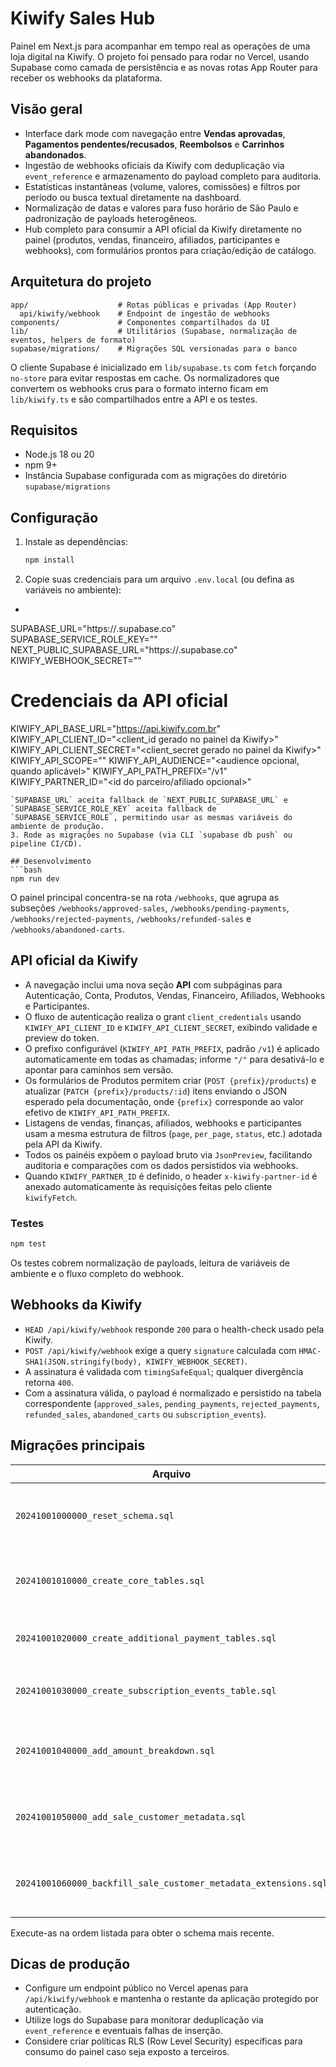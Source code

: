 # Kiwify Sales Hub

Painel em Next.js para acompanhar em tempo real as operações de uma loja digital na Kiwify. O projeto foi pensado para rodar no Vercel, usando Supabase como camada de persistência e as novas rotas App Router para receber os webhooks da plataforma.

## Visão geral
- Interface dark mode com navegação entre **Vendas aprovadas**, **Pagamentos pendentes/recusados**, **Reembolsos** e **Carrinhos abandonados**.
- Ingestão de webhooks oficiais da Kiwify com deduplicação via `event_reference` e armazenamento do payload completo para auditoria.
- Estatísticas instantâneas (volume, valores, comissões) e filtros por período ou busca textual diretamente na dashboard.
- Normalização de datas e valores para fuso horário de São Paulo e padronização de payloads heterogêneos.
- Hub completo para consumir a API oficial da Kiwify diretamente no painel (produtos, vendas, financeiro, afiliados, participantes e webhooks), com formulários prontos para criação/edição de catálogo.

## Arquitetura do projeto
```
app/                    # Rotas públicas e privadas (App Router)
  api/kiwify/webhook    # Endpoint de ingestão de webhooks
components/             # Componentes compartilhados da UI
lib/                    # Utilitários (Supabase, normalização de eventos, helpers de formato)
supabase/migrations/    # Migrações SQL versionadas para o banco
```

O cliente Supabase é inicializado em `lib/supabase.ts` com `fetch` forçando `no-store` para evitar respostas em cache. Os normalizadores que convertem os webhooks crus para o formato interno ficam em `lib/kiwify.ts` e são compartilhados entre a API e os testes.

## Requisitos
- Node.js 18 ou 20
- npm 9+
- Instância Supabase configurada com as migrações do diretório `supabase/migrations`

## Configuração
1. Instale as dependências:
   ```bash
   npm install
   ```
2. Copie suas credenciais para um arquivo `.env.local` (ou defina as variáveis no ambiente):
-  ```bash
  SUPABASE_URL="https://<sua-instancia>.supabase.co"
  SUPABASE_SERVICE_ROLE_KEY="<chave-service-role>"
  NEXT_PUBLIC_SUPABASE_URL="https://<sua-instancia>.supabase.co"
  KIWIFY_WEBHOOK_SECRET="<token exibido na Kiwify>"

  # Credenciais da API oficial
  KIWIFY_API_BASE_URL="https://api.kiwify.com.br"
  KIWIFY_API_CLIENT_ID="<client_id gerado no painel da Kiwify>"
  KIWIFY_API_CLIENT_SECRET="<client_secret gerado no painel da Kiwify>"
  KIWIFY_API_SCOPE="<escopo opcional fornecido pela Kiwify>"
  KIWIFY_API_AUDIENCE="<audience opcional, quando aplicável>"
  KIWIFY_API_PATH_PREFIX="/v1"
  KIWIFY_PARTNER_ID="<id do parceiro/afiliado opcional>"
  ```
  `SUPABASE_URL` aceita fallback de `NEXT_PUBLIC_SUPABASE_URL` e `SUPABASE_SERVICE_ROLE_KEY` aceita fallback de `SUPABASE_SERVICE_ROLE`, permitindo usar as mesmas variáveis do ambiente de produção.
3. Rode as migrações no Supabase (via CLI `supabase db push` ou pipeline CI/CD).

## Desenvolvimento
```bash
npm run dev
```
O painel principal concentra-se na rota `/webhooks`, que agrupa as subseções `/webhooks/approved-sales`, `/webhooks/pending-payments`, `/webhooks/rejected-payments`, `/webhooks/refunded-sales` e `/webhooks/abandoned-carts`.

## API oficial da Kiwify
- A navegação inclui uma nova seção **API** com subpáginas para Autenticação, Conta, Produtos, Vendas, Financeiro, Afiliados, Webhooks e Participantes.
- O fluxo de autenticação realiza o grant `client_credentials` usando `KIWIFY_API_CLIENT_ID` e `KIWIFY_API_CLIENT_SECRET`, exibindo validade e preview do token.
- O prefixo configurável (`KIWIFY_API_PATH_PREFIX`, padrão `/v1`) é aplicado automaticamente em todas as chamadas; informe `"/"` para desativá-lo e apontar para caminhos sem versão.
- Os formulários de Produtos permitem criar (`POST {prefix}/products`) e atualizar (`PATCH {prefix}/products/:id`) itens enviando o JSON esperado pela documentação, onde `{prefix}` corresponde ao valor efetivo de `KIWIFY_API_PATH_PREFIX`.
- Listagens de vendas, finanças, afiliados, webhooks e participantes usam a mesma estrutura de filtros (`page`, `per_page`, `status`, etc.) adotada pela API da Kiwify.
- Todos os painéis expõem o payload bruto via `JsonPreview`, facilitando auditoria e comparações com os dados persistidos via webhooks.
- Quando `KIWIFY_PARTNER_ID` é definido, o header `x-kiwify-partner-id` é anexado automaticamente às requisições feitas pelo cliente `kiwifyFetch`.

### Testes
```bash
npm test
```
Os testes cobrem normalização de payloads, leitura de variáveis de ambiente e o fluxo completo do webhook.

## Webhooks da Kiwify
- `HEAD /api/kiwify/webhook` responde `200` para o health-check usado pela Kiwify.
- `POST /api/kiwify/webhook` exige a query `signature` calculada com `HMAC-SHA1(JSON.stringify(body), KIWIFY_WEBHOOK_SECRET)`.
- A assinatura é validada com `timingSafeEqual`; qualquer divergência retorna `400`.
- Com a assinatura válida, o payload é normalizado e persistido na tabela correspondente (`approved_sales`, `pending_payments`, `rejected_payments`, `refunded_sales`, `abandoned_carts` ou `subscription_events`).

## Migrações principais
| Arquivo | Descrição |
| --- | --- |
| `20241001000000_reset_schema.sql` | Zera completamente o schema público para facilitar reimportações. |
| `20241001010000_create_core_tables.sql` | Cria `approved_sales` e `abandoned_carts` com os campos essenciais. |
| `20241001020000_create_additional_payment_tables.sql` | Adiciona `pending_payments`, `rejected_payments` e `refunded_sales`. |
| `20241001030000_create_subscription_events_table.sql` | Define a tabela de eventos de assinatura e índices auxiliares. |
| `20241001040000_add_amount_breakdown.sql` | Inclui colunas de valores brutos, líquidos e comissões em todas as tabelas. |
| `20241001050000_add_sale_customer_metadata.sql` | Adiciona metadados do cliente/UTM e backfill a partir dos payloads. |
| `20241001060000_backfill_sale_customer_metadata_extensions.sql` | Atualiza registros antigos com campos de metadados consolidados. |

Execute-as na ordem listada para obter o schema mais recente.

## Dicas de produção
- Configure um endpoint público no Vercel apenas para `/api/kiwify/webhook` e mantenha o restante da aplicação protegido por autenticação.
- Utilize logs do Supabase para monitorar deduplicação via `event_reference` e eventuais falhas de inserção.
- Considere criar políticas RLS (Row Level Security) específicas para consumo do painel caso seja exposto a terceiros.

